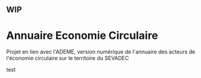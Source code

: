 ## WIP

# Annuaire Economie Circulaire

Projet en lien avec l'ADEME, version numérique de l'annuaire des acteurs de l'économie circulaire sur le territoire du SEVADEC

test
